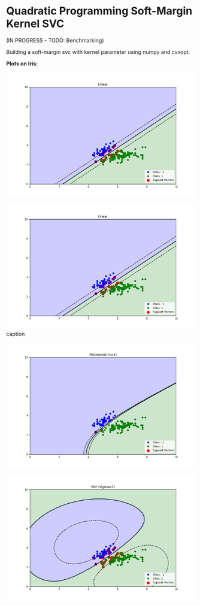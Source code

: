# Quadratic Programming Soft-Margin Kernel SVC

(IN PROGRESS - TODO: Benchmarking)

Building a soft-margin svc with kernel parameter using numpy and cvxopt. 

**Plots on Iris:**

![alt text](https://github.com/JacobHP/svm_quadratic/blob/master/images/linear_iris.png?raw=true)

<p><img src="https://github.com/JacobHP/svm_quadratic/blob/master/images/linear_iris.png" />caption</p>

![alt text](https://github.com/JacobHP/svm_quadratic/blob/master/images/poly_iris.png?raw=true)

![alt text](https://github.com/JacobHP/svm_quadratic/blob/master/images/rbf_iris.png?raw=true)
